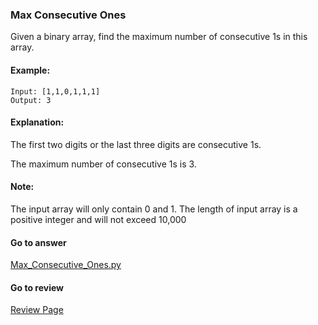 ### Max Consecutive Ones

Given a binary array, find the maximum number of consecutive 1s in this array.

#### Example:

```
Input: [1,1,0,1,1,1]
Output: 3
```

#### Explanation: 

The first two digits or the last three digits are consecutive 1s.

The maximum number of consecutive 1s is 3.

#### Note:

The input array will only contain 0 and 1.
The length of input array is a positive integer and will not exceed 10,000

#### Go to answer

[Max_Consecutive_Ones.py](https://github.com/Kelv1nYu/LeetCode_Practices/blob/master/Code/Max_Consecutive_Ones.py)

#### Go to review

[Review Page](https://github.com/Kelv1nYu/LeetCode_Practices/blob/master/ReviewPage.md)